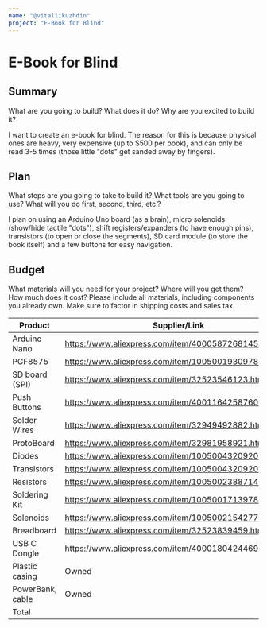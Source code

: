 ```yaml
---
name: "@vitaliikuzhdin"
project: "E-Book for Blind"
---
```


# E-Book for Blind

## Summary

What are you going to build? What does it do? Why are you excited to build it?

I want to create an e-book for blind.
The reason for this is because physical ones are heavy, very expensive (up to $500 per book),
and can only be read 3-5 times (those little "dots" get sanded away by fingers).

## Plan

What steps are you going to take to build it? What tools are you going to use? What will you do first, second, third, etc.?

I plan on using an Arduino Uno board (as a brain), micro solenoids (show/hide tactile "dots"),
shift registers/expanders (to have enough pins), transistors (to open or close the segments),
SD card module (to store the book itself) and a few buttons for easy navigation. 

## Budget

What materials will you need for your project? Where will you get them? How much does it cost? Please include all materials, including components you already own. Make sure to factor in shipping costs and sales tax.

| Product         | Supplier/Link                                         | Quanity | Cost    |
| --------------- | ----------------------------------------------------- | ------- | ------- |
| Arduino Nano    | https://www.aliexpress.com/item/4000587268145.html 	  | 1 pc    | $2.49   |
| PCF8575         | https://www.aliexpress.com/item/1005001930978496.html | 2 pc    | $1.45   |
| SD board (SPI)  | https://www.aliexpress.com/item/32523546123.html      | 1 pc    | $0.45   |
| Push Buttons    | https://www.aliexpress.com/item/4001164258760.html    | 1 lot   | $0.53   |
| Solder Wires    | https://www.aliexpress.com/item/32949492882.html      | 1 lot   | $1.09   |
| ProtoBoard      | https://www.aliexpress.com/item/32981958921.html      | 1 pc    | $2.14   |
| Diodes          | https://www.aliexpress.com/item/1005004320920058.html | 1 lot   | $4.56   |
| Transistors     | https://www.aliexpress.com/item/1005004320920058.html | 5 lots  | $10.05  |
| Resistors       | https://www.aliexpress.com/item/1005002388714967.html | 2 lots  | $1.99   |
| Soldering Kit   | https://www.aliexpress.com/item/1005001713978322.html | 1 pc    | $15.70  |
| Solenoids       | https://www.aliexpress.com/item/1005002154277283.html | 30 pc   | $1.88   |
| Breadboard      | https://www.aliexpress.com/item/32523839459.html      | 1 pc    | $1.77   |
| USB C Dongle    | https://www.aliexpress.com/item/4000180424469.html    | 1 pc    | $3.70   |
| Plastic casing  | Owned                                                 | 1 pc    | $0      |
| PowerBank, cable| Owned                                                 | 1 pc    | $0      |
| Total           |                                                       |         | $138.92 |
